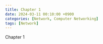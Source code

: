 ```yaml
---
title: Chapter 1
date: 2024-03-11 00:10:00 +0900
categories: [Network, Computer Networking]
tags: [Network]
---
```


Chapter 1